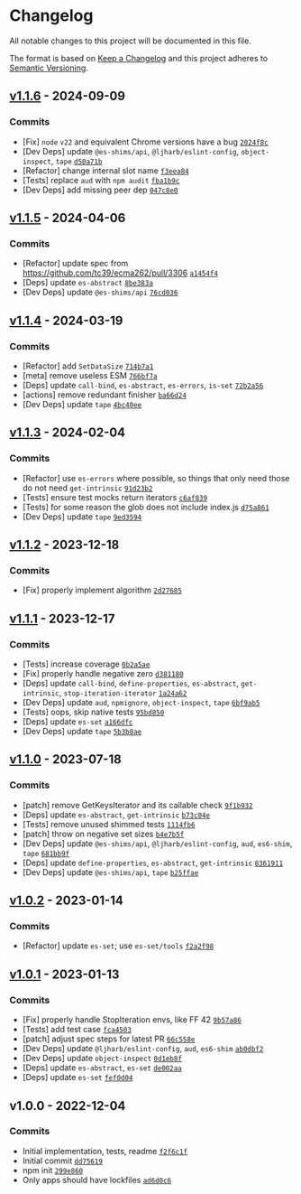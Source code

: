 # Changelog

All notable changes to this project will be documented in this file.

The format is based on [Keep a Changelog](https://keepachangelog.com/en/1.0.0/)
and this project adheres to [Semantic Versioning](https://semver.org/spec/v2.0.0.html).

## [v1.1.6](https://github.com/es-shims/Set.prototype.intersection/compare/v1.1.5...v1.1.6) - 2024-09-09

### Commits

- [Fix] `node` `v22` and equivalent Chrome versions have a bug [`2024f8c`](https://github.com/es-shims/Set.prototype.intersection/commit/2024f8c63ce84973353e78e192de01c305e9234a)
- [Dev Deps] update `@es-shims/api`, `@ljharb/eslint-config`, `object-inspect`, `tape` [`d50a71b`](https://github.com/es-shims/Set.prototype.intersection/commit/d50a71b1c1dd9881d2ce6fed56ba1834b9880ead)
- [Refactor] change internal slot name [`f3eea84`](https://github.com/es-shims/Set.prototype.intersection/commit/f3eea843706163313c63351e7b148a738ec08af4)
- [Tests] replace `aud` with `npm audit` [`fba1b9c`](https://github.com/es-shims/Set.prototype.intersection/commit/fba1b9c6646607e5278fda134fe9443136e4a2d9)
- [Dev Deps] add missing peer dep [`047c8e0`](https://github.com/es-shims/Set.prototype.intersection/commit/047c8e0896b214f25a6c7037657435f95cd340ff)

## [v1.1.5](https://github.com/es-shims/Set.prototype.intersection/compare/v1.1.4...v1.1.5) - 2024-04-06

### Commits

- [Refactor] update spec from https://github.com/tc39/ecma262/pull/3306 [`a1454f4`](https://github.com/es-shims/Set.prototype.intersection/commit/a1454f46d8e5a0a48878cfa25b8ec48712fb32d0)
- [Deps] update `es-abstract` [`8be383a`](https://github.com/es-shims/Set.prototype.intersection/commit/8be383a1cb3ce9e2442a501cc3f4d6cf8fa68017)
- [Dev Deps] update `@es-shims/api` [`76cd036`](https://github.com/es-shims/Set.prototype.intersection/commit/76cd03610b0692e665394173faad03733785bda8)

## [v1.1.4](https://github.com/es-shims/Set.prototype.intersection/compare/v1.1.3...v1.1.4) - 2024-03-19

### Commits

- [Refactor] add `SetDataSize` [`714b7a1`](https://github.com/es-shims/Set.prototype.intersection/commit/714b7a1b25b3f403ec1415ba4b3eb1ee5ae6ea64)
- [meta] remove useless ESM [`766bf7a`](https://github.com/es-shims/Set.prototype.intersection/commit/766bf7a7f0a3406f95b2338dcc69d4e584889bad)
- [Deps] update `call-bind`, `es-abstract`, `es-errors`, `is-set` [`72b2a56`](https://github.com/es-shims/Set.prototype.intersection/commit/72b2a567d899e20239889de0a4876e6acbb6e575)
- [actions] remove redundant finisher [`ba66d24`](https://github.com/es-shims/Set.prototype.intersection/commit/ba66d249c62aa8797ec28e3e69d85a067f787bce)
- [Dev Deps] update `tape` [`4bc40ee`](https://github.com/es-shims/Set.prototype.intersection/commit/4bc40eebcf57ae9342f0095d7e86b397a52ce7d0)

## [v1.1.3](https://github.com/es-shims/Set.prototype.intersection/compare/v1.1.2...v1.1.3) - 2024-02-04

### Commits

- [Refactor] use `es-errors` where possible, so things that only need those do not need `get-intrinsic` [`91d23b2`](https://github.com/es-shims/Set.prototype.intersection/commit/91d23b2797233204058de003778250f5e429efdd)
- [Tests] ensure test mocks return iterators [`c6af839`](https://github.com/es-shims/Set.prototype.intersection/commit/c6af839a2f1d6fa12e97bb04444533481586ed68)
- [Tests] for some reason the glob does not include index.js [`d75a861`](https://github.com/es-shims/Set.prototype.intersection/commit/d75a86156b0128ad26596ec374c99525ada45bd1)
- [Dev Deps] update `tape` [`9ed3594`](https://github.com/es-shims/Set.prototype.intersection/commit/9ed35949d79f79b52b078323c3ef6a04f25b1f70)

## [v1.1.2](https://github.com/es-shims/Set.prototype.intersection/compare/v1.1.1...v1.1.2) - 2023-12-18

### Commits

- [Fix] properly implement algorithm [`2d27685`](https://github.com/es-shims/Set.prototype.intersection/commit/2d276854d284bdbbf3b4917f70a02479b414ba35)

## [v1.1.1](https://github.com/es-shims/Set.prototype.intersection/compare/v1.1.0...v1.1.1) - 2023-12-17

### Commits

- [Tests] increase coverage [`0b2a5ae`](https://github.com/es-shims/Set.prototype.intersection/commit/0b2a5ae1f061b732dc125894d6824b4f13d921e1)
- [Fix] properly handle negative zero [`d381180`](https://github.com/es-shims/Set.prototype.intersection/commit/d381180c1efda6071dcaf24639fe58daf30088b1)
- [Deps] update `call-bind`, `define-properties`, `es-abstract`, `get-intrinsic`, `stop-iteration-iterator` [`1a24a62`](https://github.com/es-shims/Set.prototype.intersection/commit/1a24a62bfb714480f294c3ef226bed45cf438624)
- [Dev Deps] update `aud`, `npmignore`, `object-inspect`, `tape` [`6bf9ab5`](https://github.com/es-shims/Set.prototype.intersection/commit/6bf9ab59f196640bac490f45a790d5b0be066228)
- [Tests] oops, skip native tests [`95bd850`](https://github.com/es-shims/Set.prototype.intersection/commit/95bd850c33ee743c39398b5c1e48f7a1974cab07)
- [Deps] update `es-set` [`a166dfc`](https://github.com/es-shims/Set.prototype.intersection/commit/a166dfccfeac07e2427e1834608184dd6b5f4bdb)
- [Dev Deps] update `tape` [`5b3b8ae`](https://github.com/es-shims/Set.prototype.intersection/commit/5b3b8ae3190ab3297043d955d93941dd4a2de060)

## [v1.1.0](https://github.com/es-shims/Set.prototype.intersection/compare/v1.0.2...v1.1.0) - 2023-07-18

### Commits

- [patch] remove GetKeysIterator and its callable check [`9f1b932`](https://github.com/es-shims/Set.prototype.intersection/commit/9f1b9325d37f922af37490e018e620a2b5dd1ac9)
- [Deps] update `es-abstract`, `get-intrinsic` [`b73c04e`](https://github.com/es-shims/Set.prototype.intersection/commit/b73c04ed265fa1c25539b98cf3be6c4a0cb382c4)
- [Tests] remove unused shimmed tests [`1114fb6`](https://github.com/es-shims/Set.prototype.intersection/commit/1114fb66fe826291efe11b7329273f90ef101361)
- [patch] throw on negative set sizes [`b4e7b5f`](https://github.com/es-shims/Set.prototype.intersection/commit/b4e7b5f5304e4b61588fdb8faa0d60bf1dfd8e06)
- [Dev Deps] update `@es-shims/api`, `@ljharb/eslint-config`, `aud`, `es6-shim`, `tape` [`681bb9f`](https://github.com/es-shims/Set.prototype.intersection/commit/681bb9fc33547046bbaf06f60482718be6b7a685)
- [Deps] update `define-properties`, `es-abstract`, `get-intrinsic` [`8361911`](https://github.com/es-shims/Set.prototype.intersection/commit/83619113246b312108e2c1bec52474823b54a767)
- [Dev Deps] update `@es-shims/api`, `tape` [`b25ffae`](https://github.com/es-shims/Set.prototype.intersection/commit/b25ffaec177f277b280a21a71884705624881d29)

## [v1.0.2](https://github.com/es-shims/Set.prototype.intersection/compare/v1.0.1...v1.0.2) - 2023-01-14

### Commits

- [Refactor] update `es-set`; use `es-set/tools` [`f2a2f98`](https://github.com/es-shims/Set.prototype.intersection/commit/f2a2f98c744155c672275a02d607bf2673edbca8)

## [v1.0.1](https://github.com/es-shims/Set.prototype.intersection/compare/v1.0.0...v1.0.1) - 2023-01-13

### Commits

- [Fix] properly handle StopIteration envs, like FF 42 [`9b57a86`](https://github.com/es-shims/Set.prototype.intersection/commit/9b57a86507bcaa8c3c35a5d644a94d47e803c885)
- [Tests] add test case [`fca4503`](https://github.com/es-shims/Set.prototype.intersection/commit/fca4503f74f2ef9629d633858f000bbd7893e005)
- [patch] adjust spec steps for latest PR [`66c558e`](https://github.com/es-shims/Set.prototype.intersection/commit/66c558ea809edebc3c6a50492d3d3c0b4e4b541c)
- [Dev Deps] update `@ljharb/eslint-config`, `aud`, `es6-shim` [`ab0dbf2`](https://github.com/es-shims/Set.prototype.intersection/commit/ab0dbf2b3d6adc45611d6b79addc13df5a9b6ec4)
- [Dev Deps] update `object-inspect` [`0d1eb8f`](https://github.com/es-shims/Set.prototype.intersection/commit/0d1eb8f9ee1a3c390e13e31f0d1cb541be72e33d)
- [Deps] update `es-abstract`, `es-set` [`de002aa`](https://github.com/es-shims/Set.prototype.intersection/commit/de002aa58086f0fbd249c76f4b6986d542c4ed0f)
- [Deps] update `es-set` [`fef0d04`](https://github.com/es-shims/Set.prototype.intersection/commit/fef0d046709f1379becf9c4ed5a2d2d051943a32)

## v1.0.0 - 2022-12-04

### Commits

- Initial implementation, tests, readme [`f2f6c1f`](https://github.com/es-shims/Set.prototype.intersection/commit/f2f6c1fabda832013b24746315fcf7e9c175c5c6)
- Initial commit [`dd75619`](https://github.com/es-shims/Set.prototype.intersection/commit/dd756198f69b3b82a8fba0c4815723061b154dc2)
- npm init [`299e860`](https://github.com/es-shims/Set.prototype.intersection/commit/299e8605d45cace7997c798015df1855b605d99b)
- Only apps should have lockfiles [`ad6d0c6`](https://github.com/es-shims/Set.prototype.intersection/commit/ad6d0c685b9bc13178a19645e508c47177ba0045)
